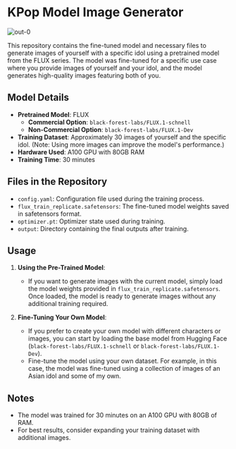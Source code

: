 # KPop Model Image Generator
![out-0](https://github.com/user-attachments/assets/e7be19a3-fa68-47bd-a242-7c87ef45749c)

This repository contains the fine-tuned model and necessary files to generate images of yourself with a specific idol using a pretrained model from the FLUX series. The model was fine-tuned for a specific use case where you provide images of yourself and your idol, and the model generates high-quality images featuring both of you.

## Model Details

- **Pretrained Model**: FLUX
  - **Commercial Option**: `black-forest-labs/FLUX.1-schnell`
  - **Non-Commercial Option**: `black-forest-labs/FLUX.1-Dev`
- **Training Dataset**: Approximately 30 images of yourself and the specific idol. (Note: Using more images can improve the model's performance.)
- **Hardware Used**: A100 GPU with 80GB RAM
- **Training Time**: 30 minutes

## Files in the Repository

- `config.yaml`: Configuration file used during the training process.
- `flux_train_replicate.safetensors`: The fine-tuned model weights saved in safetensors format.
- `optimizer.pt`: Optimizer state used during training.
- `output`: Directory containing the final outputs after training.

## Usage

1. **Using the Pre-Trained Model**: 
   - If you want to generate images with the current model, simply load the model weights provided in `flux_train_replicate.safetensors`. Once loaded, the model is ready to generate images without any additional training required.

2. **Fine-Tuning Your Own Model**:
   - If you prefer to create your own model with different characters or images, you can start by loading the base model from Hugging Face (`black-forest-labs/FLUX.1-schnell` or `black-forest-labs/FLUX.1-Dev`).
   - Fine-tune the model using your own dataset. For example, in this case, the model was fine-tuned using a collection of images of an Asian idol and some of my own.

## Notes

- The model was trained for 30 minutes on an A100 GPU with 80GB of RAM.
- For best results, consider expanding your training dataset with additional images.
